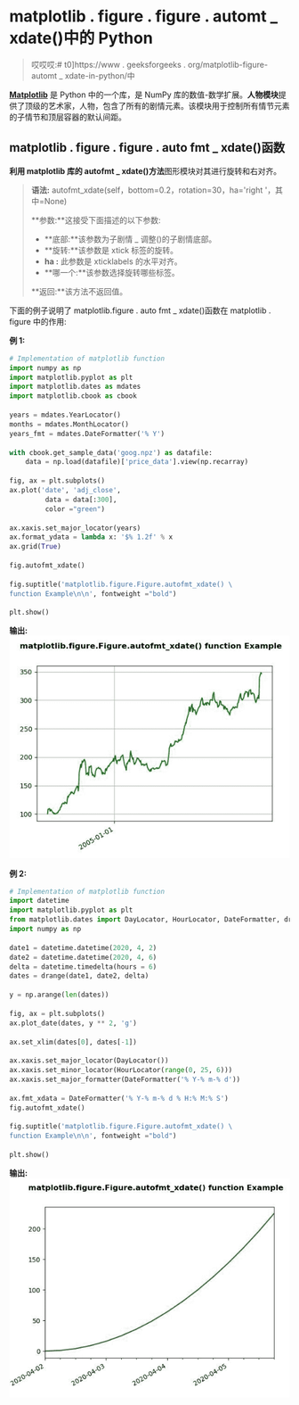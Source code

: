 # matplotlib . figure . figure . automt _ xdate()中的 Python

> 哎哎哎:# t0]https://www . geeksforgeeks . org/matplotlib-figure-automt _ xdate-in-python/中

**[Matplotlib](https://www.geeksforgeeks.org/python-introduction-matplotlib/)** 是 Python 中的一个库，是 NumPy 库的数值-数学扩展。**人物模块**提供了顶级的艺术家，人物，包含了所有的剧情元素。该模块用于控制所有情节元素的子情节和顶层容器的默认间距。

## matplotlib . figure . figure . auto fmt _ xdate()函数

**利用 matplotlib 库的 autofmt _ xdate()方法**图形模块对其进行旋转和右对齐。

> **语法:** autofmt_xdate(self，bottom=0.2，rotation=30，ha='right '，其中=None)
> 
> **参数:**这接受下面描述的以下参数:
> 
> *   **底部:**该参数为子剧情 _ 调整()的子剧情底部。
> *   **旋转:**该参数是 xtick 标签的旋转。
> *   **ha :** 此参数是 xticklabels 的水平对齐。
> *   **哪一个:**该参数选择旋转哪些标签。
> 
> **返回:**该方法不返回值。

下面的例子说明了 matplotlib.figure . auto fmt _ xdate()函数在 matplotlib . figure 中的作用:

**例 1:**

```py
# Implementation of matplotlib function
import numpy as np
import matplotlib.pyplot as plt
import matplotlib.dates as mdates
import matplotlib.cbook as cbook

years = mdates.YearLocator()   
months = mdates.MonthLocator()  
years_fmt = mdates.DateFormatter('% Y')

with cbook.get_sample_data('goog.npz') as datafile:
    data = np.load(datafile)['price_data'].view(np.recarray)

fig, ax = plt.subplots()
ax.plot('date', 'adj_close', 
         data = data[:300],
         color ="green")

ax.xaxis.set_major_locator(years) 
ax.format_ydata = lambda x: '$% 1.2f' % x
ax.grid(True)

fig.autofmt_xdate()

fig.suptitle('matplotlib.figure.Figure.autofmt_xdate() \
function Example\n\n', fontweight ="bold")

plt.show()
```

**输出:**
![](img/0020a88551a65175bcad291379613e4e.png)

**例 2:**

```py
# Implementation of matplotlib function
import datetime
import matplotlib.pyplot as plt
from matplotlib.dates import DayLocator, HourLocator, DateFormatter, drange
import numpy as np

date1 = datetime.datetime(2020, 4, 2)
date2 = datetime.datetime(2020, 4, 6)
delta = datetime.timedelta(hours = 6)
dates = drange(date1, date2, delta)

y = np.arange(len(dates))

fig, ax = plt.subplots()
ax.plot_date(dates, y ** 2, 'g')

ax.set_xlim(dates[0], dates[-1])

ax.xaxis.set_major_locator(DayLocator())
ax.xaxis.set_minor_locator(HourLocator(range(0, 25, 6)))
ax.xaxis.set_major_formatter(DateFormatter('% Y-% m-% d'))

ax.fmt_xdata = DateFormatter('% Y-% m-% d % H:% M:% S')
fig.autofmt_xdate()

fig.suptitle('matplotlib.figure.Figure.autofmt_xdate() \
function Example\n\n', fontweight ="bold")

plt.show()
```

**输出:**
![](img/40454f14ade8e22e0a57b4a48103a1bd.png)